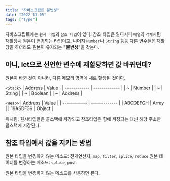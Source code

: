 ```yaml
---
title: "자바스크립트 불변성"
date: "2022-11-05"
tags: ["Type"]
---
```


자바스크립트에는 `원시 타입`과 `참조 타입`이 있다.
참조 타입은 알다시피 `배열`과 `객체`처럼 재할당시 원본이 변경되는 타입이고,
나머지 `Number`나 `String` 등등 다른 변수들은 재할당을 하더라도
원본이 유지되는 <strong>"불변성"</strong>을 갖는다.

## 아니, let으로 선언한 변수에 재할당하면 값 바뀌던데?

원본이 바뀐 것이 아니라, 다른 메모리 영역에 새로 할당된 것이다.

`<Stack>`
| Address | Value |
| ------------ | ------------- |
| ~ | Number |
| ~ | String |
| ~ | Boolean |
| ~ | Address |

`<Heap>`
| Address | Value |
| ------------ | ------------- |
| ABCDEFGH | Array |
| 19ASDF39 | Object |

위처럼, 원시타입들은 콜스택에 저장되고 참조타입은 힙에 저장되는 대신 해당 주소만 콜스택에 저장된다.

## 참조 타입에서 값을 지키는 방법

원본 타입을 변경하지 않는 메소드: 전개연산자, `map`, `filter`, `splice`, `reduce`
원본 데이터를 변경하는 메소드: `splice`, `push`

원본 타입을 변경하지 않는 메소드를 사용하면 된다.
